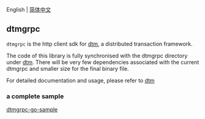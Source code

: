 English | [简体中文](./README-cn.md)

## dtmgrpc
`dtmgrpc` is the http client sdk for [dtm](https://github.com/dtm-labs/dtm), a distributed transaction framework.

The code of this library is fully synchronised with the dtmgrpc directory under [dtm](https://github.com/dtm-labs/dtm). There will be very few dependencies associated with the current dtmgrpc and smaller size for the final binary file.

For detailed documentation and usage, please refer to [dtm](https://github.com/dtm-labs/dtm)

### a complete sample

[dtmgrpc-go-sample](https://github.com/dtm-labs/dtmgrpc-go-sample)

